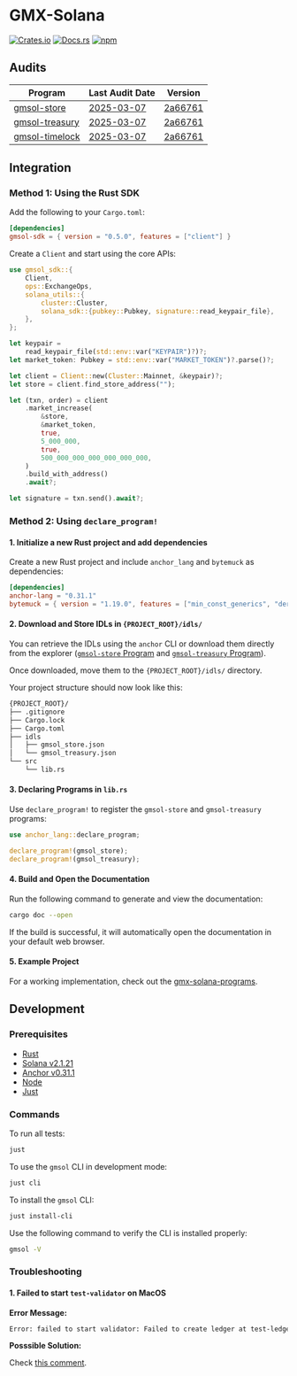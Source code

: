 # GMX-Solana

[![Crates.io](https://img.shields.io/crates/v/gmsol-sdk.svg)](https://crates.io/crates/gmsol-sdk)
[![Docs.rs](https://docs.rs/gmsol-sdk/badge.svg)](https://docs.rs/gmsol-sdk)
[![npm](https://img.shields.io/npm/v/@gmsol-labs/gmsol-sdk.svg)](https://www.npmjs.com/package/@gmsol-labs/gmsol-sdk)

## Audits

| Program          | Last Audit Date | Version   |
| ---------------- | --------------- | --------- |
| [gmsol-store]    | [2025-03-07]    | [2a66761] |
| [gmsol-treasury] | [2025-03-07]    | [2a66761] |
| [gmsol-timelock] | [2025-03-07]    | [2a66761] |

[gmsol-store]: https://github.com/gmsol-labs/gmx-solana/tree/main/programs/store
[gmsol-treasury]: https://github.com/gmsol-labs/gmx-solana/tree/main/programs/treasury
[gmsol-timelock]: https://github.com/gmsol-labs/gmx-solana/tree/main/programs/timelock
[2025-03-07]: https://github.com/gmsol-labs/gmx-solana-audits/blob/main/GMX_Solana_Audit_Report_Mar_7_2025_Zenith.pdf
[2a66761]: https://github.com/gmsol-labs/gmx-solana/commit/2a66761d6573a6db6160a19fc3057e2091aebbfe

## Integration

### Method 1: Using the Rust SDK

Add the following to your `Cargo.toml`:

```toml
[dependencies]
gmsol-sdk = { version = "0.5.0", features = ["client"] }
```

Create a `Client` and start using the core APIs:

```rust
use gmsol_sdk::{
    Client,
    ops::ExchangeOps,
    solana_utils::{
        cluster::Cluster,
        solana_sdk::{pubkey::Pubkey, signature::read_keypair_file},
    },
};

let keypair =
    read_keypair_file(std::env::var("KEYPAIR")?)?;
let market_token: Pubkey = std::env::var("MARKET_TOKEN")?.parse()?;

let client = Client::new(Cluster::Mainnet, &keypair)?;
let store = client.find_store_address("");

let (txn, order) = client
    .market_increase(
        &store,
        &market_token,
        true,
        5_000_000,
        true,
        500_000_000_000_000_000_000,
    )
    .build_with_address()
    .await?;

let signature = txn.send().await?;
```

### Method 2: Using `declare_program!`

#### 1. Initialize a new Rust project and add dependencies

Create a new Rust project and include `anchor_lang` and `bytemuck` as dependencies:

```toml
[dependencies]
anchor-lang = "0.31.1"
bytemuck = { version = "1.19.0", features = ["min_const_generics", "derive"] }
```

#### 2. Download and Store IDLs in `{PROJECT_ROOT}/idls/`

You can retrieve the IDLs using the `anchor` CLI or download them directly from the explorer ([`gmsol-store` Program][store-program-link] and [`gmsol-treasury` Program][treasury-program-link]).

Once downloaded, move them to the `{PROJECT_ROOT}/idls/` directory.

Your project structure should now look like this:

```bash
{PROJECT_ROOT}/
├── .gitignore
├── Cargo.lock
├── Cargo.toml
├── idls
│   ├── gmsol_store.json
│   └── gmsol_treasury.json
└── src
    └── lib.rs
```

#### 3. Declaring Programs in `lib.rs`

Use `declare_program!` to register the `gmsol-store` and `gmsol-treasury` programs:

```rust
use anchor_lang::declare_program;

declare_program!(gmsol_store);
declare_program!(gmsol_treasury);
```

#### 4. Build and Open the Documentation

Run the following command to generate and view the documentation:

```bash
cargo doc --open
```

If the build is successful, it will automatically open the documentation in your default web browser.

#### 5. Example Project

For a working implementation, check out the [gmx-solana-programs][gmx-solana-programs-link].

[store-program-link]: https://explorer.solana.com/address/Gmso1uvJnLbawvw7yezdfCDcPydwW2s2iqG3w6MDucLo/anchor-program
[treasury-program-link]: https://explorer.solana.com/address/GTuvYD5SxkTq4FLG6JV1FQ5dkczr1AfgDcBHaFsBdtBg/anchor-program
[gmx-solana-programs-link]: https://github.com/gmsol-labs/gmx-solana-programs

## Development

### Prerequisites

- [Rust](https://www.rust-lang.org/tools/install)
- [Solana v2.1.21](https://docs.anza.xyz/cli/install)
- [Anchor v0.31.1](https://www.anchor-lang.com/docs/installation)
- [Node](https://nodejs.org/en/download)
- [Just](https://github.com/casey/just?tab=readme-ov-file#installation)

### Commands

To run all tests:

```bash
just
```

To use the `gmsol` CLI in development mode:

```bash
just cli
```

To install the `gmsol` CLI:

```bash
just install-cli
```

Use the following command to verify the CLI is installed properly:

```bash
gmsol -V
```

### Troubleshooting

#### 1. Failed to start `test-validator` on MacOS

**Error Message:**

```bash
Error: failed to start validator: Failed to create ledger at test-ledger: io error: Error checking to unpack genesis archive: Archive error: extra entry found: "._genesis.bin" Regular
```

**Posssible Solution:**

Check [this comment](https://github.com/solana-labs/solana/issues/35629#issuecomment-2501133871).
